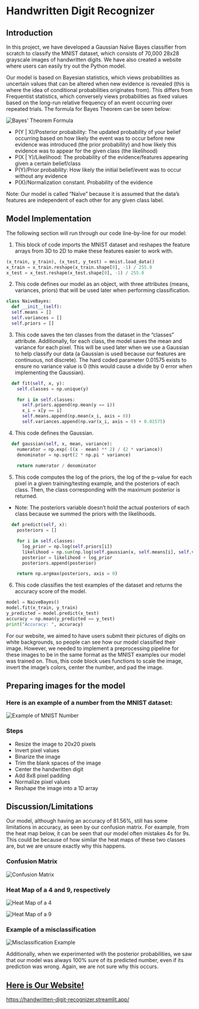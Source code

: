 # Handwritten Digit Recognizer

## Introduction

In this project, we have developed a Gaussian Naïve Bayes classifier from scratch to classify the MNIST dataset, which consists of 70,000 28x28 grayscale images of handwritten digits. We have also created a website where users can easily try out the Python model.

Our model is based on Bayesian statistics, which views probabilities as uncertain values that can be altered when new evidence is revealed (this is where the idea of conditional probabilities originates from). This differs from Frequentist statistics, which conversely views probabilities as fixed values based on the long-run relative frequency of an event occurring over repeated trials. The formula for Bayes Theorem can be seen below:

![Bayes' Theorem Formula](/attachments/Bayes.jpg)

* P(Y | X)/Posterior probability: The updated probability of your belief occurring based on how likely the event was to occur before new evidence was introduced (the prior probability) and how likely this evidence was to appear for the given class (the likelihood)
* P(X | Y)/Likelihood: The probability of the evidence/features appearing given a certain belief/class
* P(Y)/Prior probability: How likely the initial belief/event was to occur without any evidence
* P(X)/Normalization constant. Probability of the evidence

Note: Our model is called “Naïve” because it is assumed that the data’s features are independent of each other for any given class label.

## Model Implementation

The following section will run through our code line-by-line for our model:

1. This block of code imports the MNIST dataset and reshapes the feature arrays from 3D to 2D to make these features easier to work with.
```python
(x_train, y_train), (x_test, y_test) = mnist.load_data()
x_train = x_train.reshape(x_train.shape[0], -1) / 255.0
x_test = x_test.reshape(x_test.shape[0], -1) / 255.0
```
2. This code defines our model as an object, with three attributes (means, variances, priors) that will be used later when performing classification.
```python
class NaiveBayes:
  def __init__(self):
  self.means = []
  self.variances = []
  self.priors = []
```
3. This code saves the ten classes from the dataset in the “classes” attribute. Additionally, for each class, the model saves the mean and variance for each pixel. This will be used later when we use a Gaussian to help classify our data (a Gaussian is used because our features are continuous, not discrete). The hard coded parameter 0.01575 exists to ensure no variance value is 0 (this would cause a divide by 0 error when implementing the Gaussian).
```python
  def fit(self, x, y):
    self.classes = np.unique(y)

    for i in self.classes:
      self.priors.append(np.mean(y == i))
      x_i = x[y == i]
      self.means.append(np.mean(x_i, axis = 0))
      self.variances.append(np.var(x_i, axis = 0) + 0.01575)
```
4. This code defines the Gaussian.
```python
  def gaussian(self, x, mean, variance):
    numerator = np.exp(-((x - mean) ** 2) / (2 * variance))
    denominator = np.sqrt(2 * np.pi * variance)
        
    return numerator / denominator
```
5. This code computes the log of the priors, the log of the p-value for each pixel in a given training/testing example, and the posteriors of each class. Then, the class corresponding with the maximum posterior is returned.
- Note: The posteriors variable doesn’t hold the actual posteriors of each class because we summed the priors with the likelihoods.
```python
  def predict(self, x):
    posteriors = []

    for i in self.classes:
      log_prior = np.log(self.priors[i])
      likelihood = np.sum(np.log(self.gaussian(x, self.means[i], self.variances[i])), axis = 1)
      posterior = likelihood + log_prior
      posteriors.append(posterior)

    return np.argmax(posteriors, axis = 0)
```
6. This code classifies the test examples of the dataset and returns the accuracy score of the model.
```python
model = NaiveBayes()
model.fit(x_train, y_train)
y_predicted = model.predict(x_test)
accuracy = np.mean(y_predicted == y_test)
print("Accuracy: ", accuracy)
```

For our website, we aimed to have users submit their pictures of digits on white backgrounds, so people can see how our model classified their image. However, we needed to implement a preprocessing pipeline for these images to be in the same format as the MNIST examples our model was trained on. Thus, this code block uses functions to scale the image, invert the image’s colors, center the number, and pad the image.

## Preparing images for the model

### Here is an example of a number from the MNIST dataset:

![Example of MNIST Number](/attachments/MNIST_ex.png)

### Steps
- Resize the image to 20x20 pixels
- Invert pixel values
- Binarize the image
- Trim the blank spaces of the image
- Center the handwritten digit
- Add 8x8 pixel padding
- Normalize pixel values
- Reshape the image into a 1D array

## Discussion/Limitations

Our model, although having an accuracy of 81.56%, still has some limitations in accuracy, as seen by our confusion matrix. For example, from the heat map below, it can be seen that our model often mistakes 4s for 9s. This could be because of how similar the heat maps of these two classes are, but we are unsure exactly why this happens.

### Confusion Matrix

![Confusion Matrix](/attachments/ConfusionMatrix.png)

### Heat Map of a 4 and 9, respectively

![Heat Map of a 4](/attachments/HeatMap4.png)

![Heat Map of a 9](/attachments/HeatMap9.png)

### Example of a misclassification

![Misclassification Example](/attachments/Misclassification.jpg)

Additionally, when we experimented with the posterior probabilities, we saw that our model was always 100% sure of its predicted number, even if its prediction was wrong. Again, we are not sure why this occurs.

## [Here is Our Website!](https://handwritten-digit-recognizer.streamlit.app/)
https://handwritten-digit-recognizer.streamlit.app/
